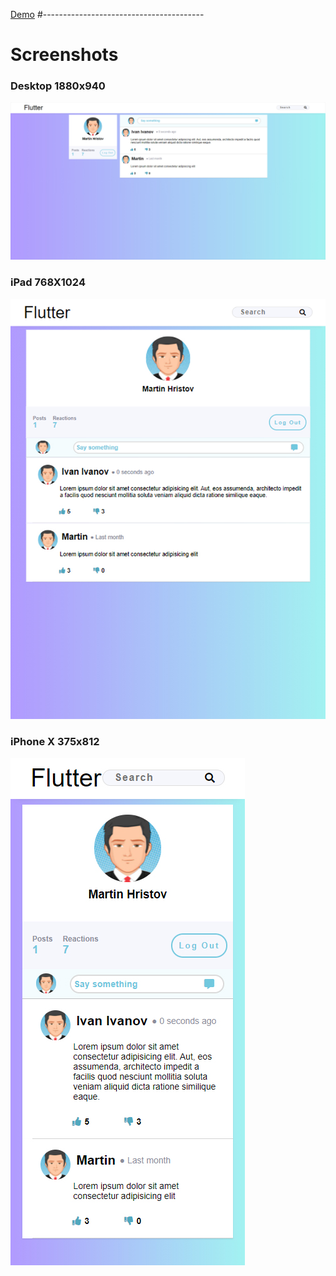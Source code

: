 [Demo](https://hw1-demo.netlify.app)
#----------------------------------------
# Screenshots
### Desktop 1880x940
![plot](./images/1880X940-Desktop.jpg)
### iPad 768X1024
![plot](./images/768X1024-iPad.jpg)
### iPhone X 375x812
![plot](./images/375x812-iPhoneX.jpg)

